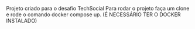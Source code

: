 Projeto criado para o desafio TechSocial 
Para rodar o projeto faça um clone e rode o comando docker compose up. (É NECESSÁRIO TER O DOCKER INSTALADO)
